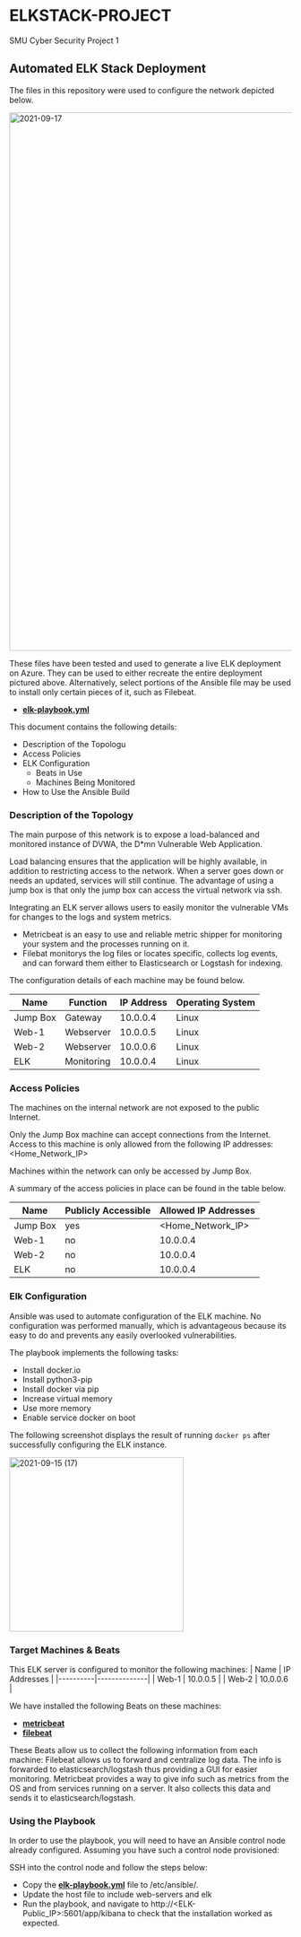 # ELKSTACK-PROJECT
SMU Cyber Security Project 1
## Automated ELK Stack Deployment

The files in this repository were used to configure the network depicted below.

<img width="960" alt="2021-09-17" src="https://user-images.githubusercontent.com/90877028/133735036-8cec5440-0781-4f92-ae67-8229a30f9013.png">


These files have been tested and used to generate a live ELK deployment on Azure. They can be used to either recreate the entire deployment pictured above. Alternatively, select portions of the Ansible file may be used to install only certain pieces of it, such as Filebeat.

  
  
 - **[elk-playbook.yml](https://github.com/Jellomeanie/ELKSTACK-PROJECT/blob/main/Ansible/elk-playbook.yml)**         
 
  

This document contains the following details:
- Description of the Topologu
- Access Policies
- ELK Configuration
  - Beats in Use
  - Machines Being Monitored
- How to Use the Ansible Build


### Description of the Topology

The main purpose of this network is to expose a load-balanced and monitored instance of DVWA, the D*mn Vulnerable Web Application.

Load balancing ensures that the application will be highly available, in addition to restricting access to the network.
When a server goes down or needs an updated, services will still continue. The advantage of using a jump box is that only the jump box can access the virtual network via ssh. 

Integrating an ELK server allows users to easily monitor the vulnerable VMs for changes to the logs and system metrics.
- Metricbeat is an easy to use and reliable metric shipper for monitoring your system and the processes running on it. 
- Filebat monitorys the log files or locates specific, collects log events, and can forward them either to Elasticsearch or Logstash for indexing. 

The configuration details of each machine may be found below.

| Name     | Function | IP Address | Operating System |
|----------|----------|------------|------------------|
| Jump Box | Gateway  | 10.0.0.4   | Linux            |
| Web-1    | Webserver| 10.0.0.5   | Linux            |
| Web-2    | Webserver| 10.0.0.6   | Linux            |
| ELK     | Monitoring| 10.0.0.4   | Linux            |

### Access Policies

The machines on the internal network are not exposed to the public Internet. 

Only the Jump Box machine can accept connections from the Internet. Access to this machine is only allowed from the following IP addresses:
<Home_Network_IP>

Machines within the network can only be accessed by Jump Box.

A summary of the access policies in place can be found in the table below.

| Name     | Publicly Accessible | Allowed IP Addresses |
|----------|---------------------|----------------------|
| Jump Box |     yes             | <Home_Network_IP>    |
|  Web-1   |     no              | 10.0.0.4             |
|  Web-2   |     no              | 10.0.0.4             |
|  ELK     |     no              | 10.0.0.4             |

### Elk Configuration

Ansible was used to automate configuration of the ELK machine. No configuration was performed manually, which is advantageous because its easy to do and prevents any easily overlooked vulnerabilities.

The playbook implements the following tasks:

- Install docker.io
- Install python3-pip
- Install docker via pip
- Increase virtual memory
- Use more memory 
- Enable service docker on boot

The following screenshot displays the result of running `docker ps` after successfully configuring the ELK instance.

<img width="311" alt="2021-09-15 (17)" src="https://user-images.githubusercontent.com/90877028/134782658-00b97a5f-5d87-4c45-aca3-d934113f486f.png">


### Target Machines & Beats
This ELK server is configured to monitor the following machines:
| Name     | IP Addresses |
|----------|--------------|
| Web-1    |   10.0.0.5   | 
| Web-2    |   10.0.0.6   |

We have installed the following Beats on these machines:
- **[metricbeat](https://github.com/Jellomeanie/ELKSTACK-PROJECT/blob/main/Ansible/metricbeat-playbook.yml)**
- **[filebeat](https://github.com/Jellomeanie/ELKSTACK-PROJECT/blob/main/Ansible/filebeat-playbook.yml)**

These Beats allow us to collect the following information from each machine:
Filebeat allows us to forward and centralize log data. The info is forwarded to elasticsearch/logstash thus providing a GUI for easier monitoring.
Metricbeat provides a way to give info such as metrics from the OS and from services running on a server. It also collects this data and sends it to elasticsearch/logstash.

### Using the Playbook
In order to use the playbook, you will need to have an Ansible control node already configured. Assuming you have such a control node provisioned: 

SSH into the control node and follow the steps below:
- Copy the **[elk-playbook.yml](https://github.com/Jellomeanie/ELKSTACK-PROJECT/blob/main/Ansible/elk-playbook.yml)** file to /etc/ansible/.
- Update the host file to include web-servers and elk
- Run the playbook, and navigate to http://<ELK-Public_IP>:5601/app/kibana to check that the installation worked as expected.
